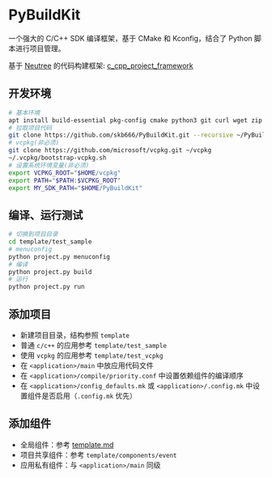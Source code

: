 # PyBuildKit

一个强大的 C/C++ SDK 编译框架，基于 CMake 和 Kconfig，结合了 Python 脚本进行项目管理。

基于 [Neutree](https://github.com/Neutree) 的代码构建框架: [c_cpp_project_framework](./framework.md)

## 开发环境

```bash
# 基本环境
apt install build-essential pkg-config cmake python3 git curl wget zip unzip tar
# 拉取项目代码
git clone https://github.com/skb666/PyBuildKit.git --recursive ~/PyBuildKit
# vcpkg(非必须)
git clone https://github.com/microsoft/vcpkg.git ~/vcpkg
~/.vcpkg/bootstrap-vcpkg.sh
# 设置系统环境变量(非必须)
export VCPKG_ROOT="$HOME/vcpkg"
export PATH="$PATH:$VCPKG_ROOT"
export MY_SDK_PATH="$HOME/PyBuildKit"
```

## 编译、运行测试

```bash
# 切换到项目目录
cd template/test_sample
# menuconfig
python project.py menuconfig
# 编译
python project.py build
# 运行
python project.py run
```

## 添加项目

+ 新建项目目录，结构参照 `template`
+ 普通 `c/c++` 的应用参考 `template/test_sample`
+ 使用 `vcpkg` 的应用参考 `template/test_vcpkg`
+ 在 `<application>/main` 中放应用代码文件
+ 在 `<application>/compile/priority.conf` 中设置依赖组件的编译顺序
+ 在 `<application>/config_defaults.mk` 或 `<application>/.config.mk` 中设置组件是否启用（`.config.mk` 优先）

## 添加组件

+ 全局组件：参考 [template.md](components/template.md)
+ 项目共享组件：参考 `template/components/event`
+ 应用私有组件：与 `<application>/main` 同级
